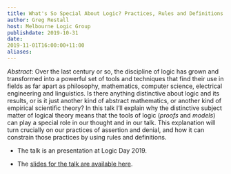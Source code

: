 ```yaml
---
title: What's So Special About Logic? Practices, Rules and Definitions
author: Greg Restall
host: Melbourne Logic Group
publishdate: 2019-10-31
date: 
2019-11-01T16:00:00+11:00
aliases:
---
```



*Abstract*: Over the last century or so, the discipline of logic has grown and transformed into a powerful set of tools and techniques that find their use in fields as far apart as philosophy, mathematics, computer science, electrical engineering and linguistics. Is there anything distinctive about logic and its results, or is it just another kind of abstract mathematics, or another kind of empirical scientific theory? In this talk I’ll explain why the distinctive subject matter of logical theory means that the tools of logic (*proofs* and *models*) can play a special role in our thought and in our talk. This explanation will turn crucially on our practices of assertion and denial, and how it can constrain those practices by using rules and definitions. 

* The talk is an presentation at Logic Day 2019.

* The [slides for the talk are available here](/slides/what-so-special-about-logic-logicmelb.pdf). 